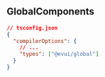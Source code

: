 ## GlobalComponents
```json
// tsconfig.json
{
  "compilerOptions": {
    // ...
    "types": ["@evui/global"]
  }
}
```
